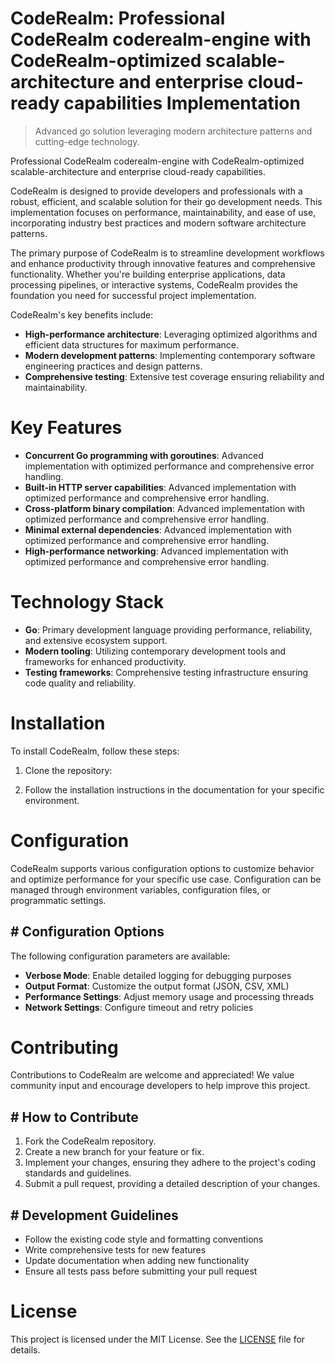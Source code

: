 <!-- fallback_CodeRealm_20250803142303_76333 -->

# CodeRealm: Professional CodeRealm coderealm-engine with CodeRealm-optimized scalable-architecture and enterprise cloud-ready capabilities Implementation
> Advanced go solution leveraging modern architecture patterns and cutting-edge technology.

Professional CodeRealm coderealm-engine with CodeRealm-optimized scalable-architecture and enterprise cloud-ready capabilities.

CodeRealm is designed to provide developers and professionals with a robust, efficient, and scalable solution for their go development needs. This implementation focuses on performance, maintainability, and ease of use, incorporating industry best practices and modern software architecture patterns.

The primary purpose of CodeRealm is to streamline development workflows and enhance productivity through innovative features and comprehensive functionality. Whether you're building enterprise applications, data processing pipelines, or interactive systems, CodeRealm provides the foundation you need for successful project implementation.

CodeRealm's key benefits include:

* **High-performance architecture**: Leveraging optimized algorithms and efficient data structures for maximum performance.
* **Modern development patterns**: Implementing contemporary software engineering practices and design patterns.
* **Comprehensive testing**: Extensive test coverage ensuring reliability and maintainability.

# Key Features

* **Concurrent Go programming with goroutines**: Advanced implementation with optimized performance and comprehensive error handling.
* **Built-in HTTP server capabilities**: Advanced implementation with optimized performance and comprehensive error handling.
* **Cross-platform binary compilation**: Advanced implementation with optimized performance and comprehensive error handling.
* **Minimal external dependencies**: Advanced implementation with optimized performance and comprehensive error handling.
* **High-performance networking**: Advanced implementation with optimized performance and comprehensive error handling.

# Technology Stack

* **Go**: Primary development language providing performance, reliability, and extensive ecosystem support.
* **Modern tooling**: Utilizing contemporary development tools and frameworks for enhanced productivity.
* **Testing frameworks**: Comprehensive testing infrastructure ensuring code quality and reliability.

# Installation

To install CodeRealm, follow these steps:

1. Clone the repository:


2. Follow the installation instructions in the documentation for your specific environment.

# Configuration

CodeRealm supports various configuration options to customize behavior and optimize performance for your specific use case. Configuration can be managed through environment variables, configuration files, or programmatic settings.

## # Configuration Options

The following configuration parameters are available:

* **Verbose Mode**: Enable detailed logging for debugging purposes
* **Output Format**: Customize the output format (JSON, CSV, XML)
* **Performance Settings**: Adjust memory usage and processing threads
* **Network Settings**: Configure timeout and retry policies

# Contributing

Contributions to CodeRealm are welcome and appreciated! We value community input and encourage developers to help improve this project.

## # How to Contribute

1. Fork the CodeRealm repository.
2. Create a new branch for your feature or fix.
3. Implement your changes, ensuring they adhere to the project's coding standards and guidelines.
4. Submit a pull request, providing a detailed description of your changes.

## # Development Guidelines

* Follow the existing code style and formatting conventions
* Write comprehensive tests for new features
* Update documentation when adding new functionality
* Ensure all tests pass before submitting your pull request

# License

This project is licensed under the MIT License. See the [LICENSE](https://github.com/AbdullahRashid133/CodeRealm/blob/main/LICENSE) file for details.

